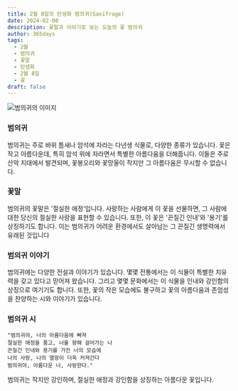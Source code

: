 ```yaml
---
title: 2월 8일의 탄생화 범의귀(Saxifrage)
date: 2024-02-08
description: 꽃말과 이야기로 보는 오늘의 꽃 범의귀
author: 365days
tags:
  - 2월
  - 범의귀
  - 꽃말
  - 탄생화
  - 2월 8일
  - 꽃
draft: false
---
```


![범의귀의 이미지](https://cdn.pixabay.com/photo/2016/12/13/22/11/badan-1905221_640.jpg)


### 범의귀
범의귀는 주로 바위 틈새나 암석에 자라는 다년생 식물로, 다양한 종류가 있습니다. 꽃은 작고 아름다운데, 특히 암석 위에 자라면서 특별한 아름다움을 더해줍니다. 이들은 주로 산악 지대에서 발견되며, 꽃봉오리와 꽃망울이 작지만 그 아름다움은 무시할 수 없습니다.

### 꽃말
범의귀의 꽃말은 '절실한 애정'입니다. 사랑하는 사람에게 이 꽃을 선물하면, 그 사람에 대한 당신의 절실한 사랑을 표현할 수 있습니다. 또한, 이 꽃은 '끈질긴 인내'와 '용기'를 상징하기도 합니다. 이는 범의귀가 어려운 환경에서도 살아남는 그 끈질긴 생명력에서 유래된 것입니다

### 범의귀 이야기
범의귀에는 다양한 전설과 이야기가 있습니다. 몇몇 전통에서는 이 식물이 특별한 치유력을 갖고 있다고 믿어져 왔습니다. 그리고 몇몇 문화에서는 이 식물을 인내와 강인함의 상징으로 여기기도 합니다. 또한, 꽃의 작은 모습에도 불구하고 꽃의 아름다움과 존엄성을 찬양하는 시와 이야기가 있습니다.

### 범의귀 시

	"범의귀야, 너의 아름다움에 빠져
	절실한 애정을 품고, 너를 향해 걸어가는 나
	끈질긴 인내와 용기를 가진 너의 모습에
	나의 사랑, 나의 열망이 더욱 커져간다
	범의귀야, 아름다운 너, 사랑한다."

범의귀는 작지만 강인하며, 절실한 애정과 강인함을 상징하는 아름다운 꽃입니다.


